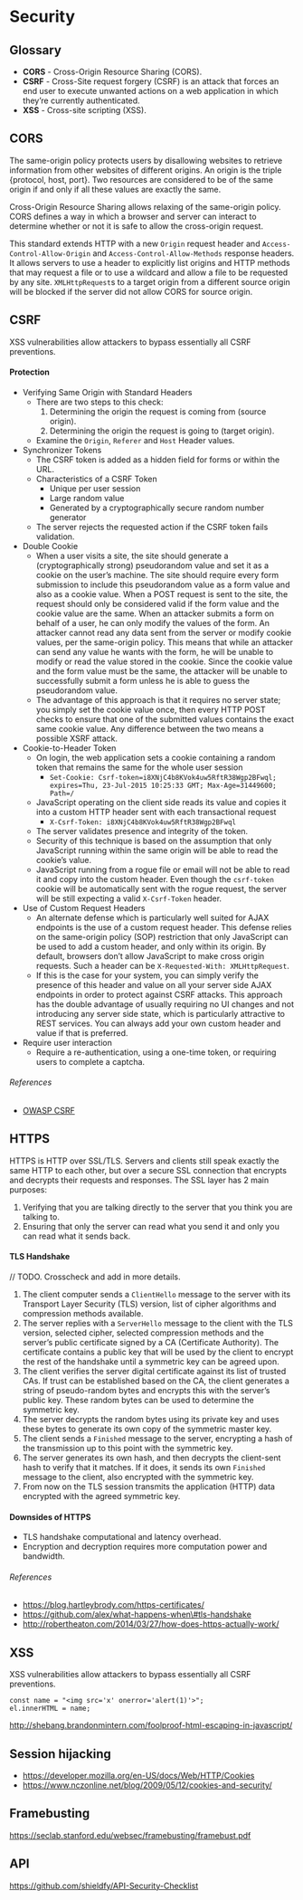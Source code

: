 Security
========

Glossary
--------

-   **CORS** - Cross-Origin Resource Sharing (CORS).
-   **CSRF** - Cross-Site request forgery (CSRF) is an attack that forces an end user to execute unwanted actions on a web application in which they’re currently authenticated.
-   **XSS** - Cross-site scripting (XSS).

CORS
----

The same-origin policy protects users by disallowing websites to retrieve information from other websites of different origins. An origin is the triple {protocol, host, port}. Two resources are considered to be of the same origin if and only if all these values are exactly the same.

Cross-Origin Resource Sharing allows relaxing of the same-origin policy. CORS defines a way in which a browser and server can interact to determine whether or not it is safe to allow the cross-origin request.

This standard extends HTTP with a new `Origin` request header and `Access-Control-Allow-Origin` and `Access-Control-Allow-Methods` response headers. It allows servers to use a header to explicitly list origins and HTTP methods that may request a file or to use a wildcard and allow a file to be requested by any site. `XMLHttpRequest`s to a target origin from a different source origin will be blocked if the server did not allow CORS for source origin.

CSRF
----

XSS vulnerabilities allow attackers to bypass essentially all CSRF preventions.

#### Protection

-   Verifying Same Origin with Standard Headers
    -   There are two steps to this check:
        1.  Determining the origin the request is coming from (source origin).
        2.  Determining the origin the request is going to (target origin).
    -   Examine the `Origin`, `Referer` and `Host` Header values.
-   Synchronizer Tokens
    -   The CSRF token is added as a hidden field for forms or within the URL.
    -   Characteristics of a CSRF Token
        -   Unique per user session
        -   Large random value
        -   Generated by a cryptographically secure random number generator
    -   The server rejects the requested action if the CSRF token fails validation.
-   Double Cookie
    -   When a user visits a site, the site should generate a (cryptographically strong) pseudorandom value and set it as a cookie on the user’s machine. The site should require every form submission to include this pseudorandom value as a form value and also as a cookie value. When a POST request is sent to the site, the request should only be considered valid if the form value and the cookie value are the same. When an attacker submits a form on behalf of a user, he can only modify the values of the form. An attacker cannot read any data sent from the server or modify cookie values, per the same-origin policy. This means that while an attacker can send any value he wants with the form, he will be unable to modify or read the value stored in the cookie. Since the cookie value and the form value must be the same, the attacker will be unable to successfully submit a form unless he is able to guess the pseudorandom value.
    -   The advantage of this approach is that it requires no server state; you simply set the cookie value once, then every HTTP POST checks to ensure that one of the submitted values contains the exact same cookie value. Any difference between the two means a possible XSRF attack.
-   Cookie-to-Header Token
    -   On login, the web application sets a cookie containing a random token that remains the same for the whole user session
        -   `Set-Cookie: Csrf-token=i8XNjC4b8KVok4uw5RftR38Wgp2BFwql; expires=Thu, 23-Jul-2015 10:25:33 GMT; Max-Age=31449600; Path=/`
    -   JavaScript operating on the client side reads its value and copies it into a custom HTTP header sent with each transactional request
        -   `X-Csrf-Token: i8XNjC4b8KVok4uw5RftR38Wgp2BFwql`
    -   The server validates presence and integrity of the token.
    -   Security of this technique is based on the assumption that only JavaScript running within the same origin will be able to read the cookie’s value.
    -   JavaScript running from a rogue file or email will not be able to read it and copy into the custom header. Even though the `csrf-token` cookie will be automatically sent with the rogue request, the server will be still expecting a valid `X-Csrf-Token` header.
-   Use of Custom Request Headers
    -   An alternate defense which is particularly well suited for AJAX endpoints is the use of a custom request header. This defense relies on the same-origin policy (SOP) restriction that only JavaScript can be used to add a custom header, and only within its origin. By default, browsers don’t allow JavaScript to make cross origin requests. Such a header can be `X-Requested-With: XMLHttpRequest`.
    -   If this is the case for your system, you can simply verify the presence of this header and value on all your server side AJAX endpoints in order to protect against CSRF attacks. This approach has the double advantage of usually requiring no UI changes and not introducing any server side state, which is particularly attractive to REST services. You can always add your own custom header and value if that is preferred.
-   Require user interaction
    -   Require a re-authentication, using a one-time token, or requiring users to complete a captcha.

###### References

-   [OWASP CSRF](https://www.owasp.org/index.php/Cross-Site_Request_Forgery_(CSRF))

HTTPS
-----

HTTPS is HTTP over SSL/TLS. Servers and clients still speak exactly the same HTTP to each other, but over a secure SSL connection that encrypts and decrypts their requests and responses. The SSL layer has 2 main purposes:

1.  Verifying that you are talking directly to the server that you think you are talking to.
2.  Ensuring that only the server can read what you send it and only you can read what it sends back.

#### TLS Handshake

// TODO. Crosscheck and add in more details.

1.  The client computer sends a `ClientHello` message to the server with its Transport Layer Security (TLS) version, list of cipher algorithms and compression methods available.
2.  The server replies with a `ServerHello` message to the client with the TLS version, selected cipher, selected compression methods and the server’s public certificate signed by a CA (Certificate Authority). The certificate contains a public key that will be used by the client to encrypt the rest of the handshake until a symmetric key can be agreed upon.
3.  The client verifies the server digital certificate against its list of trusted CAs. If trust can be established based on the CA, the client generates a string of pseudo-random bytes and encrypts this with the server’s public key. These random bytes can be used to determine the symmetric key.
4.  The server decrypts the random bytes using its private key and uses these bytes to generate its own copy of the symmetric master key.
5.  The client sends a `Finished` message to the server, encrypting a hash of the transmission up to this point with the symmetric key.
6.  The server generates its own hash, and then decrypts the client-sent hash to verify that it matches. If it does, it sends its own `Finished` message to the client, also encrypted with the symmetric key.
7.  From now on the TLS session transmits the application (HTTP) data encrypted with the agreed symmetric key.

#### Downsides of HTTPS

-   TLS handshake computational and latency overhead.
-   Encryption and decryption requires more computation power and bandwidth.

###### References

-   https://blog.hartleybrody.com/https-certificates/
-   https://github.com/alex/what-happens-when\#tls-handshake
-   http://robertheaton.com/2014/03/27/how-does-https-actually-work/

XSS
---

XSS vulnerabilities allow attackers to bypass essentially all CSRF preventions.

    const name = "<img src='x' onerror='alert(1)'>";
    el.innerHTML = name;

http://shebang.brandonmintern.com/foolproof-html-escaping-in-javascript/

Session hijacking
-----------------

-   https://developer.mozilla.org/en-US/docs/Web/HTTP/Cookies
-   https://www.nczonline.net/blog/2009/05/12/cookies-and-security/

Framebusting
------------

https://seclab.stanford.edu/websec/framebusting/framebust.pdf

API
---

https://github.com/shieldfy/API-Security-Checklist
